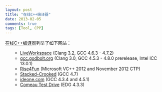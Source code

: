 ```yaml
---
layout: post
title: "在线C++编译器"
date: 2013-02-05
comments: true
tags: [Tool, CPP]
---
```

<p><a href="http://isocpp.org/blog/2013/01/online-c-compilers" target="_blank">在线C++编译器</a>列举了如下网站：</p>
<ul>
<ul>
<li><a href="http://liveworkspace.org/">LiveWorkspace</a>&nbsp;(Clang 3.2, GCC 4.6.3 - 4.7.2)</li>
<li><a href="http://gcc.godbolt.org/">gcc.godbolt.org</a>&nbsp;(Clang 3.0, GCC 4.5.3 - 4.8.0 prerelease, Intel ICC 13.0.1)</li>
<li><a href="http://rise4fun.com/vcpp">Rise4Fun</a>&nbsp;(Microsoft VC++ 2012 and November 2012 CTP)</li>
<li><a href="http://stacked-crooked.com/">Stacked-Crooked</a>&nbsp;(GCC 4.7)</li>
<li><a href="http://ideone.com/">ideone.com</a><span>&nbsp;(GCC 4.3.4 and 4.5.1)</span></li>
<li><a href="http://comeaucomputing.com/tryitout/">Comeau Test Drive</a>&nbsp;(EDG 4.3.3)</li>
</ul>
</ul>
<p>&nbsp;</p>